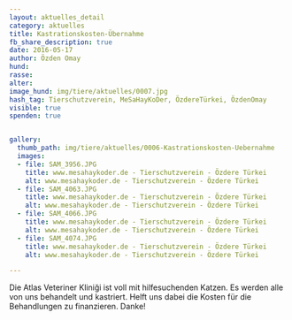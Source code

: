 ```yaml
---
layout: aktuelles_detail
category: aktuelles
title: Kastrationskosten-Übernahme
fb_share_description: true
date: 2016-05-17
author: Özden Omay
hund:
rasse:
alter:
image_hund: img/tiere/aktuelles/0007.jpg
hash_tag: Tierschutzverein, MeSaHayKoDer, ÖzdereTürkei, ÖzdenOmay
visible: true
spenden: true


gallery:
  thumb_path: img/tiere/aktuelles/0006-Kastrationskosten-Uebernahme
  images:
  - file: SAM_3956.JPG
    title: www.mesahaykoder.de - Tierschutzverein - Özdere Türkei
    alt: www.mesahaykoder.de - Tierschutzverein - Özdere Türkei
  - file: SAM_4063.JPG
    title: www.mesahaykoder.de - Tierschutzverein - Özdere Türkei
    alt: www.mesahaykoder.de - Tierschutzverein - Özdere Türkei
  - file: SAM_4066.JPG
    title: www.mesahaykoder.de - Tierschutzverein - Özdere Türkei
    alt: www.mesahaykoder.de - Tierschutzverein - Özdere Türkei
  - file: SAM_4074.JPG
    title: www.mesahaykoder.de - Tierschutzverein - Özdere Türkei
    alt: www.mesahaykoder.de - Tierschutzverein - Özdere Türkei

---
```


Die Atlas Veteriner Kliniği ist voll mit hilfesuchenden Katzen. Es werden alle von uns behandelt und kastriert.
Helft uns dabei die Kosten für die Behandlungen zu finanzieren. Danke!
